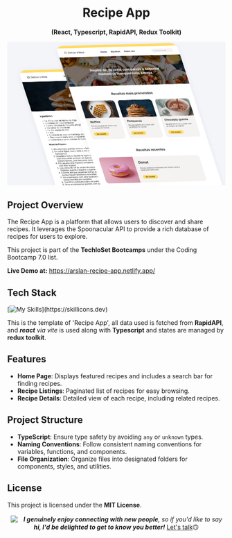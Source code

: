 <h1 align="center">Recipe App </h1>

<div align="center">

**(React, Typescript, RapidAPI, Redux Toolkit)** 
</div>


![alt text](readme.png)

## Project Overview

The Recipe App is a platform that allows users to discover and share recipes. It leverages the Spoonacular API to provide a rich database of recipes for users to explore. 

This project is part of the **TechloSet Bootcamps** under the Coding Bootcamp 7.0 list.

**Live Demo at:** https://arslan-recipe-app.netlify.app/

## Tech Stack

[![My Skills](https://skillicons.dev/icons?i=vite,react,tailwind,redux,)](https://skillicons.dev)

This is the template of 'Recipe App', all data used is fetched from **RapidAPI**, and ***react** via vite* is used along with **Typescript** and states are managed by **redux toolkit**.

## Features

- **Home Page**: Displays featured recipes and includes a search bar for finding recipes.
- **Recipe Listings**: Paginated list of recipes for easy browsing.
- **Recipe Details**: Detailed view of each recipe, including related recipes.

## Project Structure

- **TypeScript**: Ensure type safety by avoiding `any` or `unknown` types.
- **Naming Conventions**: Follow consistent naming conventions for variables, functions, and components.
- **File Organization**: Organize files into designated folders for components, styles, and utilities.

## License

This project is licensed under the **MIT License**.



[comment]: <> (Ending section)
<p align="center">
  <img src="https://media.giphy.com/media/LnQjpWaON8nhr21vNW/giphy.gif" width="60" style="vertical-align: middle; margin-right: 10px;">
  <span style="vertical-align: middle;">
    <em><b>I genuinely enjoy connecting with new people</b>, so if you'd like to say <b>hi, I'd be delighted to get to know you better!</b> </em>
    <a href="https://linkedin.com/in/arslan-ahmad-dev">Let's talk</a>🙃
  </span>
</p>
